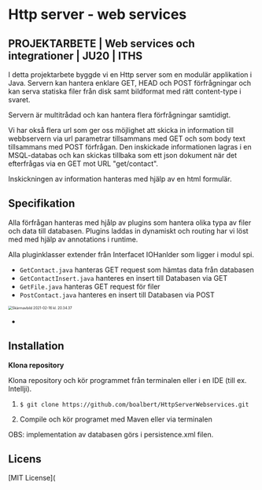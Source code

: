 # Http server - web services
## PROJEKTARBETE | Web services och integrationer | JU20 | ITHS

I detta projektarbete byggde vi en Http server som en modulär applikation i Java. Servern kan hantera enklare GET,  HEAD och POST förfrågningar och kan serva statiska filer från disk samt bildformat med rätt content-type i svaret. 

Servern är  multitrådad och kan hantera flera förfrågningar samtidigt.

Vi har okså flera url som ger oss möjlighet att skicka in information till webbservern via url parametrar tillsammans med GET och som body text tillsammans med POST förfrågan. Den inskickade informationen lagras i en MSQL-databas och kan skickas tillbaka som ett json dokument när det efterfrågas via en GET mot  URL "get/contact". 

Inskickningen av information hanteras med hjälp av en html formulär.

 ## Specifikation

Alla förfrågan hanteras med hjålp av plugins som hantera olika typa av filer och data till databasen.  Plugins laddas in dynamiskt och routing har vi löst med med hjälp av annotations i runtime.

Alla pluginklasser extender från Interfacet IOHanlder som ligger i modul spi.

- `GetContact.java` hanteras GET request som hämtas data från databasen
- `GetContactInsert.java` hanteres en insert till Databasen via GET
- `GetFile.java` hanteras GET request för filer
- `PostContact.java` hanteres en insert till Databasen via POST

<img src="https://tva1.sinaimg.cn/large/008eGmZEgy1gnq02hla4aj30ku0d674k.jpg" alt="Skärmavbild 2021-02-16 kl. 20.34.37" style="zoom: 50%;" />


*
## Installation

**Klona repository**

Klona repository och kör programmet från terminalen eller i en IDE (till ex. Intellji). 

1. `$ git clone https://github.com/boalbert/HttpServerWebservices.git`

2. Compile och kör programet med Maven eller via terminalen

OBS: implementation av databasen görs i persistence.xml filen.

## Licens

[MIT License](

